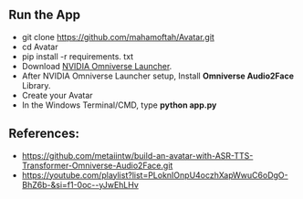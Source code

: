 ## **Run the App**
- git clone https://github.com/mahamoftah/Avatar.git
- cd Avatar
- pip install -r requirements. txt
- Download [NVIDIA Omniverse Launcher](https://www.nvidia.com/en-us/omniverse/download/).
- After NVIDIA Omniverse Launcher setup, Install **Omniverse Audio2Face** Library.
- Create your Avatar
- In the Windows Terminal/CMD, type **python app.py**
     

## **References:**
- https://github.com/metaiintw/build-an-avatar-with-ASR-TTS-Transformer-Omniverse-Audio2Face.git
- https://youtube.com/playlist?list=PLoknIOnpU4oczhXapWwuC6oDgO-BhZ6b-&si=f1-0oc--yJwEhLHv
